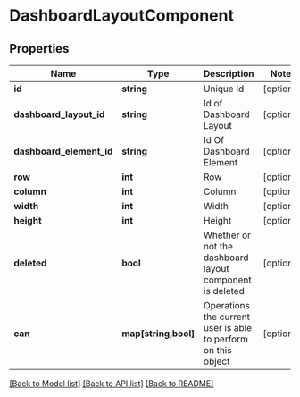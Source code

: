 # DashboardLayoutComponent

## Properties
Name | Type | Description | Notes
------------ | ------------- | ------------- | -------------
**id** | **string** | Unique Id | [optional] 
**dashboard_layout_id** | **string** | Id of Dashboard Layout | [optional] 
**dashboard_element_id** | **string** | Id Of Dashboard Element | [optional] 
**row** | **int** | Row | [optional] 
**column** | **int** | Column | [optional] 
**width** | **int** | Width | [optional] 
**height** | **int** | Height | [optional] 
**deleted** | **bool** | Whether or not the dashboard layout component is deleted | [optional] 
**can** | **map[string,bool]** | Operations the current user is able to perform on this object | [optional] 

[[Back to Model list]](../README.md#documentation-for-models) [[Back to API list]](../README.md#documentation-for-api-endpoints) [[Back to README]](../README.md)


